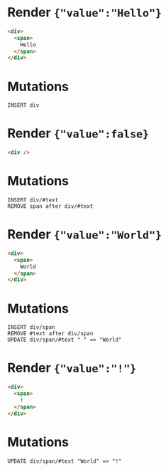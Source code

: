 # Render `{"value":"Hello"}`

```html
<div>
  <span>
    Hello
  </span>
</div>
```

# Mutations
```
INSERT div
```

# Render `{"value":false}`

```html
<div />
```

# Mutations
```
INSERT div/#text
REMOVE span after div/#text
```

# Render `{"value":"World"}`

```html
<div>
  <span>
    World
  </span>
</div>
```

# Mutations
```
INSERT div/span
REMOVE #text after div/span
UPDATE div/span/#text " " => "World"
```

# Render `{"value":"!"}`

```html
<div>
  <span>
    !
  </span>
</div>
```

# Mutations
```
UPDATE div/span/#text "World" => "!"
```